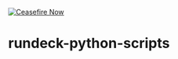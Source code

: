 [![Ceasefire Now](https://badge.techforpalestine.org/default)](https://techforpalestine.org/learn-more)
# rundeck-python-scripts
